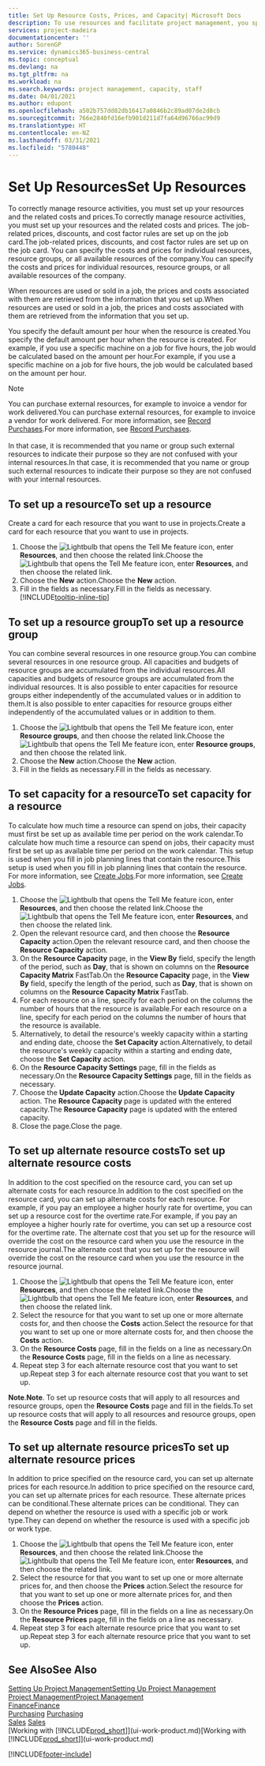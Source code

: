 ```yaml
---
title: Set Up Resource Costs, Prices, and Capacity| Microsoft Docs
description: To use resources and facilitate project management, you specify costs and prices for individual resources or resource groups, and set the resource capacity.
services: project-madeira
documentationcenter: ''
author: SorenGP
ms.service: dynamics365-business-central
ms.topic: conceptual
ms.devlang: na
ms.tgt_pltfrm: na
ms.workload: na
ms.search.keywords: project management, capacity, staff
ms.date: 04/01/2021
ms.author: edupont
ms.openlocfilehash: a502b757dd82db16417a0846b2c89ad07de2d8cb
ms.sourcegitcommit: 766e2840fd16efb901d211d7fa64d96766ac99d9
ms.translationtype: HT
ms.contentlocale: en-NZ
ms.lasthandoff: 03/31/2021
ms.locfileid: "5780448"
---
```

# <a name="set-up-resources"></a><span data-ttu-id="7d2d2-103">Set Up Resources</span><span class="sxs-lookup"><span data-stu-id="7d2d2-103">Set Up Resources</span></span>
<span data-ttu-id="7d2d2-104">To correctly manage resource activities, you must set up your resources and the related costs and prices.</span><span class="sxs-lookup"><span data-stu-id="7d2d2-104">To correctly manage resource activities, you must set up your resources and the related costs and prices.</span></span> <span data-ttu-id="7d2d2-105">The job-related prices, discounts, and cost factor rules are set up on the job card.</span><span class="sxs-lookup"><span data-stu-id="7d2d2-105">The job-related prices, discounts, and cost factor rules are set up on the job card.</span></span> <span data-ttu-id="7d2d2-106">You can specify the costs and prices for individual resources, resource groups, or all available resources of the company.</span><span class="sxs-lookup"><span data-stu-id="7d2d2-106">You can specify the costs and prices for individual resources, resource groups, or all available resources of the company.</span></span>

<span data-ttu-id="7d2d2-107">When resources are used or sold in a job, the prices and costs associated with them are retrieved from the information that you set up.</span><span class="sxs-lookup"><span data-stu-id="7d2d2-107">When resources are used or sold in a job, the prices and costs associated with them are retrieved from the information that you set up.</span></span>

<span data-ttu-id="7d2d2-108">You specify the default amount per hour when the resource is created.</span><span class="sxs-lookup"><span data-stu-id="7d2d2-108">You specify the default amount per hour when the resource is created.</span></span> <span data-ttu-id="7d2d2-109">For example, if you use a specific machine on a job for five hours, the job would be calculated based on the amount per hour.</span><span class="sxs-lookup"><span data-stu-id="7d2d2-109">For example, if you use a specific machine on a job for five hours, the job would be calculated based on the amount per hour.</span></span>

> [!NOTE]
> <span data-ttu-id="7d2d2-110">You can purchase external resources, for example to invoice a vendor for work delivered.</span><span class="sxs-lookup"><span data-stu-id="7d2d2-110">You can purchase external resources, for example to invoice a vendor for work delivered.</span></span> <span data-ttu-id="7d2d2-111">For more information, see [Record Purchases](purchasing-how-record-purchases.md).</span><span class="sxs-lookup"><span data-stu-id="7d2d2-111">For more information, see [Record Purchases](purchasing-how-record-purchases.md).</span></span><br /><br />
> <span data-ttu-id="7d2d2-112">In that case, it is recommended that you name or group such external resources to indicate their purpose so they are not confused with your internal resources.</span><span class="sxs-lookup"><span data-stu-id="7d2d2-112">In that case, it is recommended that you name or group such external resources to indicate their purpose so they are not confused with your internal resources.</span></span>

## <a name="to-set-up-a-resource"></a><span data-ttu-id="7d2d2-113">To set up a resource</span><span class="sxs-lookup"><span data-stu-id="7d2d2-113">To set up a resource</span></span>
<span data-ttu-id="7d2d2-114">Create a card for each resource that you want to use in projects.</span><span class="sxs-lookup"><span data-stu-id="7d2d2-114">Create a card for each resource that you want to use in projects.</span></span>

1. <span data-ttu-id="7d2d2-115">Choose the ![Lightbulb that opens the Tell Me feature](media/ui-search/search_small.png "Tell me what you want to do") icon, enter **Resources**, and then choose the related link.</span><span class="sxs-lookup"><span data-stu-id="7d2d2-115">Choose the ![Lightbulb that opens the Tell Me feature](media/ui-search/search_small.png "Tell me what you want to do") icon, enter **Resources**, and then choose the related link.</span></span>
2. <span data-ttu-id="7d2d2-116">Choose the **New** action.</span><span class="sxs-lookup"><span data-stu-id="7d2d2-116">Choose the **New** action.</span></span>
3. <span data-ttu-id="7d2d2-117">Fill in the fields as necessary.</span><span class="sxs-lookup"><span data-stu-id="7d2d2-117">Fill in the fields as necessary.</span></span> [!INCLUDE[tooltip-inline-tip](includes/tooltip-inline-tip_md.md)]  

## <a name="to-set-up-a-resource-group"></a><span data-ttu-id="7d2d2-118">To set up a resource group</span><span class="sxs-lookup"><span data-stu-id="7d2d2-118">To set up a resource group</span></span>
<span data-ttu-id="7d2d2-119">You can combine several resources in one resource group.</span><span class="sxs-lookup"><span data-stu-id="7d2d2-119">You can combine several resources in one resource group.</span></span> <span data-ttu-id="7d2d2-120">All capacities and budgets of resource groups are accumulated from the individual resources.</span><span class="sxs-lookup"><span data-stu-id="7d2d2-120">All capacities and budgets of resource groups are accumulated from the individual resources.</span></span> <span data-ttu-id="7d2d2-121">It is also possible to enter capacities for resource groups either independently of the accumulated values or in addition to them.</span><span class="sxs-lookup"><span data-stu-id="7d2d2-121">It is also possible to enter capacities for resource groups either independently of the accumulated values or in addition to them.</span></span>

1. <span data-ttu-id="7d2d2-122">Choose the ![Lightbulb that opens the Tell Me feature](media/ui-search/search_small.png "Tell me what you want to do") icon, enter **Resource groups**, and then choose the related link.</span><span class="sxs-lookup"><span data-stu-id="7d2d2-122">Choose the ![Lightbulb that opens the Tell Me feature](media/ui-search/search_small.png "Tell me what you want to do") icon, enter **Resource groups**, and then choose the related link.</span></span>
2. <span data-ttu-id="7d2d2-123">Choose the **New** action.</span><span class="sxs-lookup"><span data-stu-id="7d2d2-123">Choose the **New** action.</span></span>
3. <span data-ttu-id="7d2d2-124">Fill in the fields as necessary.</span><span class="sxs-lookup"><span data-stu-id="7d2d2-124">Fill in the fields as necessary.</span></span>

## <a name="to-set-capacity-for-a-resource"></a><span data-ttu-id="7d2d2-125">To set capacity for a resource</span><span class="sxs-lookup"><span data-stu-id="7d2d2-125">To set capacity for a resource</span></span>
<span data-ttu-id="7d2d2-126">To calculate how much time a resource can spend on jobs, their capacity must first be set up as available time per period on the work calendar.</span><span class="sxs-lookup"><span data-stu-id="7d2d2-126">To calculate how much time a resource can spend on jobs, their capacity must first be set up as available time per period on the work calendar.</span></span> <span data-ttu-id="7d2d2-127">This setup is used when you fill in job planning lines that contain the resource.</span><span class="sxs-lookup"><span data-stu-id="7d2d2-127">This setup is used when you fill in job planning lines that contain the resource.</span></span> <span data-ttu-id="7d2d2-128">For more information, see [Create Jobs](projects-how-create-jobs.md).</span><span class="sxs-lookup"><span data-stu-id="7d2d2-128">For more information, see [Create Jobs](projects-how-create-jobs.md).</span></span>

1. <span data-ttu-id="7d2d2-129">Choose the ![Lightbulb that opens the Tell Me feature](media/ui-search/search_small.png "Tell me what you want to do") icon, enter **Resources**, and then choose the related link.</span><span class="sxs-lookup"><span data-stu-id="7d2d2-129">Choose the ![Lightbulb that opens the Tell Me feature](media/ui-search/search_small.png "Tell me what you want to do") icon, enter **Resources**, and then choose the related link.</span></span>
2. <span data-ttu-id="7d2d2-130">Open the relevant resource card, and then choose the **Resource Capacity** action.</span><span class="sxs-lookup"><span data-stu-id="7d2d2-130">Open the relevant resource card, and then choose the **Resource Capacity** action.</span></span>
3. <span data-ttu-id="7d2d2-131">On the **Resource Capacity** page, in the **View By** field, specify the length of the period, such as **Day**, that is shown on columns on the **Resource Capacity Matrix** FastTab.</span><span class="sxs-lookup"><span data-stu-id="7d2d2-131">On the **Resource Capacity** page, in the **View By** field, specify the length of the period, such as **Day**, that is shown on columns on the **Resource Capacity Matrix** FastTab.</span></span>
4. <span data-ttu-id="7d2d2-132">For each resource on a line, specify for each period on the columns the number of hours that the resource is available.</span><span class="sxs-lookup"><span data-stu-id="7d2d2-132">For each resource on a line, specify for each period on the columns the number of hours that the resource is available.</span></span>
5. <span data-ttu-id="7d2d2-133">Alternatively, to detail the resource's weekly capacity within a starting and ending date, choose the **Set Capacity** action.</span><span class="sxs-lookup"><span data-stu-id="7d2d2-133">Alternatively, to detail the resource's weekly capacity within a starting and ending date, choose the **Set Capacity** action.</span></span>
6. <span data-ttu-id="7d2d2-134">On the **Resource Capacity Settings** page, fill in the fields as necessary.</span><span class="sxs-lookup"><span data-stu-id="7d2d2-134">On the **Resource Capacity Settings** page, fill in the fields as necessary.</span></span>
7. <span data-ttu-id="7d2d2-135">Choose the **Update Capacity** action.</span><span class="sxs-lookup"><span data-stu-id="7d2d2-135">Choose the **Update Capacity** action.</span></span> <span data-ttu-id="7d2d2-136">The **Resource Capacity** page is updated with the entered capacity.</span><span class="sxs-lookup"><span data-stu-id="7d2d2-136">The **Resource Capacity** page is updated with the entered capacity.</span></span>
8. <span data-ttu-id="7d2d2-137">Close the page.</span><span class="sxs-lookup"><span data-stu-id="7d2d2-137">Close the page.</span></span>

## <a name="to-set-up-alternate-resource-costs"></a><span data-ttu-id="7d2d2-138">To set up alternate resource costs</span><span class="sxs-lookup"><span data-stu-id="7d2d2-138">To set up alternate resource costs</span></span>
<span data-ttu-id="7d2d2-139">In addition to the cost specified on the resource card, you can set up alternate costs for each resource.</span><span class="sxs-lookup"><span data-stu-id="7d2d2-139">In addition to the cost specified on the resource card, you can set up alternate costs for each resource.</span></span> <span data-ttu-id="7d2d2-140">For example, if you pay an employee a higher hourly rate for overtime, you can set up a resource cost for the overtime rate.</span><span class="sxs-lookup"><span data-stu-id="7d2d2-140">For example, if you pay an employee a higher hourly rate for overtime, you can set up a resource cost for the overtime rate.</span></span> <span data-ttu-id="7d2d2-141">The alternate cost that you set up for the resource will override the cost on the resource card when you use the resource in the resource journal.</span><span class="sxs-lookup"><span data-stu-id="7d2d2-141">The alternate cost that you set up for the resource will override the cost on the resource card when you use the resource in the resource journal.</span></span>

1. <span data-ttu-id="7d2d2-142">Choose the ![Lightbulb that opens the Tell Me feature](media/ui-search/search_small.png "Tell me what you want to do") icon, enter **Resources**, and then choose the related link.</span><span class="sxs-lookup"><span data-stu-id="7d2d2-142">Choose the ![Lightbulb that opens the Tell Me feature](media/ui-search/search_small.png "Tell me what you want to do") icon, enter **Resources**, and then choose the related link.</span></span>  
2. <span data-ttu-id="7d2d2-143">Select the resource for that you want to set up one or more alternate costs for, and then choose the **Costs** action.</span><span class="sxs-lookup"><span data-stu-id="7d2d2-143">Select the resource for that you want to set up one or more alternate costs for, and then choose the **Costs** action.</span></span>  
3. <span data-ttu-id="7d2d2-144">On the **Resource Costs** page, fill in the fields on a line as necessary.</span><span class="sxs-lookup"><span data-stu-id="7d2d2-144">On the **Resource Costs** page, fill in the fields on a line as necessary.</span></span>  
4. <span data-ttu-id="7d2d2-145">Repeat step 3 for each alternate resource cost that you want to set up.</span><span class="sxs-lookup"><span data-stu-id="7d2d2-145">Repeat step 3 for each alternate resource cost that you want to set up.</span></span>

<span data-ttu-id="7d2d2-146">**Note**.</span><span class="sxs-lookup"><span data-stu-id="7d2d2-146">**Note**.</span></span> <span data-ttu-id="7d2d2-147">To set up resource costs that will apply to all resources and resource groups, open the **Resource Costs** page and fill in the fields.</span><span class="sxs-lookup"><span data-stu-id="7d2d2-147">To set up resource costs that will apply to all resources and resource groups, open the **Resource Costs** page and fill in the fields.</span></span>

## <a name="to-set-up-alternate-resource-prices"></a><span data-ttu-id="7d2d2-148">To set up alternate resource prices</span><span class="sxs-lookup"><span data-stu-id="7d2d2-148">To set up alternate resource prices</span></span>
<span data-ttu-id="7d2d2-149">In addition to price specified on the resource card, you can set up alternate prices for each resource.</span><span class="sxs-lookup"><span data-stu-id="7d2d2-149">In addition to price specified on the resource card, you can set up alternate prices for each resource.</span></span> <span data-ttu-id="7d2d2-150">These alternate prices can be conditional.</span><span class="sxs-lookup"><span data-stu-id="7d2d2-150">These alternate prices can be conditional.</span></span> <span data-ttu-id="7d2d2-151">They can depend on whether the resource is used with a specific job or work type.</span><span class="sxs-lookup"><span data-stu-id="7d2d2-151">They can depend on whether the resource is used with a specific job or work type.</span></span>

1. <span data-ttu-id="7d2d2-152">Choose the ![Lightbulb that opens the Tell Me feature](media/ui-search/search_small.png "Tell me what you want to do") icon, enter **Resources**, and then choose the related link.</span><span class="sxs-lookup"><span data-stu-id="7d2d2-152">Choose the ![Lightbulb that opens the Tell Me feature](media/ui-search/search_small.png "Tell me what you want to do") icon, enter **Resources**, and then choose the related link.</span></span>
2. <span data-ttu-id="7d2d2-153">Select the resource for that you want to set up one or more alternate prices for, and then choose the **Prices** action.</span><span class="sxs-lookup"><span data-stu-id="7d2d2-153">Select the resource for that you want to set up one or more alternate prices for, and then choose the **Prices** action.</span></span>
3. <span data-ttu-id="7d2d2-154">On the **Resource Prices** page, fill in the fields on a line as necessary.</span><span class="sxs-lookup"><span data-stu-id="7d2d2-154">On the **Resource Prices** page, fill in the fields on a line as necessary.</span></span>
4. <span data-ttu-id="7d2d2-155">Repeat step 3 for each alternate resource price that you want to set up.</span><span class="sxs-lookup"><span data-stu-id="7d2d2-155">Repeat step 3 for each alternate resource price that you want to set up.</span></span>

## <a name="see-also"></a><span data-ttu-id="7d2d2-156">See Also</span><span class="sxs-lookup"><span data-stu-id="7d2d2-156">See Also</span></span>
[<span data-ttu-id="7d2d2-157">Setting Up Project Management</span><span class="sxs-lookup"><span data-stu-id="7d2d2-157">Setting Up Project Management</span></span>](projects-setup-projects.md)  
[<span data-ttu-id="7d2d2-158">Project Management</span><span class="sxs-lookup"><span data-stu-id="7d2d2-158">Project Management</span></span>](projects-manage-projects.md)  
[<span data-ttu-id="7d2d2-159">Finance</span><span class="sxs-lookup"><span data-stu-id="7d2d2-159">Finance</span></span>](finance.md)  
<span data-ttu-id="7d2d2-160">[Purchasing](purchasing-manage-purchasing.md)       </span><span class="sxs-lookup"><span data-stu-id="7d2d2-160">[Purchasing](purchasing-manage-purchasing.md)       </span></span>  
<span data-ttu-id="7d2d2-161">[Sales](sales-manage-sales.md)    </span><span class="sxs-lookup"><span data-stu-id="7d2d2-161">[Sales](sales-manage-sales.md)    </span></span>  
<span data-ttu-id="7d2d2-162">[Working with [!INCLUDE[prod_short](includes/prod_short.md)]](ui-work-product.md)</span><span class="sxs-lookup"><span data-stu-id="7d2d2-162">[Working with [!INCLUDE[prod_short](includes/prod_short.md)]](ui-work-product.md)</span></span>  


[!INCLUDE[footer-include](includes/footer-banner.md)]